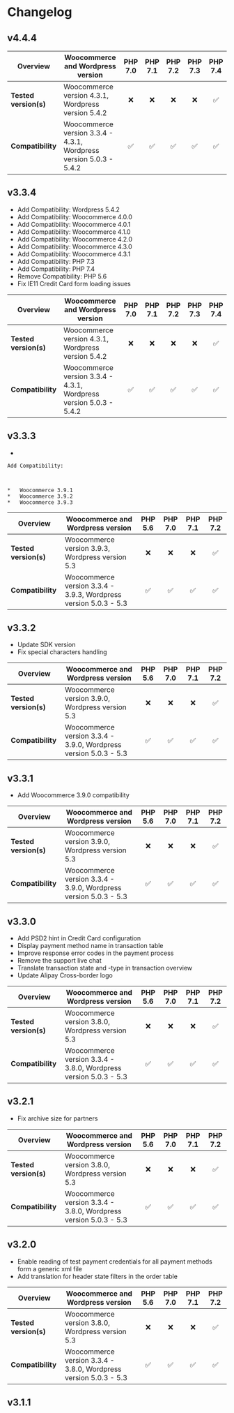 # Changelog

## v4.4.4

| Overview | Woocommerce and Wordpress version | PHP 7.0 | PHP 7.1 | PHP 7.2 | PHP 7.3 | PHP 7.4 |   
|-----------------------|------------------------------------------------------------------|:-------:|:-------:|:-------:|:-------:|:-------:|   
| __Tested version(s)__ | Woocommerce version 4.3.1, Wordpress version 5.4.2 | :x: | :x: | :x: | :x: | ✅ |   
| __Compatibility__ | Woocommerce version 3.3.4 - 4.3.1, Wordpress version 5.0.3 - 5.4.2 | ✅ | ✅ | ✅ | ✅ | ✅ | 

## v3.3.4

*   Add Compatibility: Wordpress 5.4.2
*   Add Compatibility: Woocommerce 4.0.0
*   Add Compatibility: Woocommerce 4.0.1
*   Add Compatibility: Woocommerce 4.1.0
*   Add Compatibility: Woocommerce 4.2.0
*   Add Compatibility: Woocommerce 4.3.0
*   Add Compatibility: Woocommerce 4.3.1
*   Add Compatibility: PHP 7.3
*   Add Compatibility: PHP 7.4
*   Remove Compatibility: PHP 5.6
*   Fix IE11 Credit Card form loading issues

| Overview | Woocommerce and Wordpress version | PHP 7.0 | PHP 7.1 | PHP 7.2 | PHP 7.3 | PHP 7.4 |   
|-----------------------|------------------------------------------------------------------|:-------:|:-------:|:-------:|:-------:|:-------:|   
| __Tested version(s)__ | Woocommerce version 4.3.1, Wordpress version 5.4.2 | :x: | :x: | :x: | :x: | ✅ |   
| __Compatibility__ | Woocommerce version 3.3.4 - 4.3.1, Wordpress version 5.0.3 - 5.4.2 | ✅ | ✅ | ✅ | ✅ | ✅ | 

## v3.3.3

*   
    
    Add Compatibility:
    
    
    
    *   Woocommerce 3.9.1
    *   Woocommerce 3.9.2
    *   Woocommerce 3.9.3
    
    
    

| Overview | Woocommerce and Wordpress version | PHP 5.6 | PHP 7.0 | PHP 7.1 | PHP 7.2 |  
|-----------------------|------------------------------------------------------------------|:-------:|:-------:|:-------:|:-------:|  
| __Tested version(s)__ | Woocommerce version 3.9.3, Wordpress version 5.3 | :x: | :x: | :x: | ✅ |  
| __Compatibility__ | Woocommerce version 3.3.4 - 3.9.3, Wordpress version 5.0.3 - 5.3 | ✅ | ✅ | ✅ | ✅ | 

## v3.3.2

*   Update SDK version
*   Fix special characters handling

| Overview | Woocommerce and Wordpress version | PHP 5.6 | PHP 7.0 | PHP 7.1 | PHP 7.2 |  
|-----------------------|------------------------------------------------------------------|:-------:|:-------:|:-------:|:-------:|  
| __Tested version(s)__ | Woocommerce version 3.9.0, Wordpress version 5.3 | :x: | :x: | :x: | ✅ |  
| __Compatibility__ | Woocommerce version 3.3.4 - 3.9.0, Wordpress version 5.0.3 - 5.3 | ✅ | ✅ | ✅ | ✅ | 

## v3.3.1

*   Add Woocommerce 3.9.0 compatibility

| Overview | Woocommerce and Wordpress version | PHP 5.6 | PHP 7.0 | PHP 7.1 | PHP 7.2 |  
|-----------------------|------------------------------------------------------------------|:-------:|:-------:|:-------:|:-------:|  
| __Tested version(s)__ | Woocommerce version 3.9.0, Wordpress version 5.3 | :x: | :x: | :x: | ✅ |  
| __Compatibility__ | Woocommerce version 3.3.4 - 3.9.0, Wordpress version 5.0.3 - 5.3 | ✅ | ✅ | ✅ | ✅ | 

## v3.3.0

*   Add PSD2 hint in Credit Card configuration 
*   Display payment method name in transaction table 
*   Improve response error codes in the payment process 
*   Remove the support live chat 
*   Translate transaction state and -type in transaction overview 
*   Update Alipay Cross-border logo 

| Overview | Woocommerce and Wordpress version | PHP 5.6 | PHP 7.0 | PHP 7.1 | PHP 7.2 |  
|-----------------------|------------------------------------------------------------------|:-------:|:-------:|:-------:|:-------:|  
| __Tested version(s)__ | Woocommerce version 3.8.0, Wordpress version 5.3 | :x: | :x: | :x: | ✅ |  
| __Compatibility__ | Woocommerce version 3.3.4 - 3.8.0, Wordpress version 5.0.3 - 5.3 | ✅ | ✅ | ✅ | ✅ | 

## v3.2.1

*   Fix archive size for partners

| Overview | Woocommerce and Wordpress version | PHP 5.6 | PHP 7.0 | PHP 7.1 | PHP 7.2 |  
|-----------------------|------------------------------------------------------------------|:-------:|:-------:|:-------:|:-------:|  
| __Tested version(s)__ | Woocommerce version 3.8.0, Wordpress version 5.3 | :x: | :x: | :x: | ✅ |  
| __Compatibility__ | Woocommerce version 3.3.4 - 3.8.0, Wordpress version 5.0.3 - 5.3 | ✅ | ✅ | ✅ | ✅ | 

## v3.2.0

*   Enable reading of test payment credentials for all payment methods form a generic xml file
*   Add translation for header state filters in the order table

| Overview | Woocommerce and Wordpress version | PHP 5.6 | PHP 7.0 | PHP 7.1 | PHP 7.2 |  
|-----------------------|------------------------------------------------------------------|:-------:|:-------:|:-------:|:-------:|  
| __Tested version(s)__ | Woocommerce version 3.8.0, Wordpress version 5.3 | :x: | :x: | :x: | ✅ |  
| __Compatibility__ | Woocommerce version 3.3.4 - 3.8.0, Wordpress version 5.0.3 - 5.3 | ✅ | ✅ | ✅ | ✅ | 

## v3.1.1